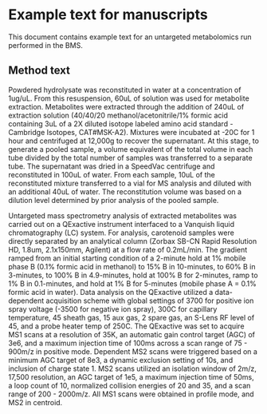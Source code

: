 # Example text for manuscripts <!-- omit in toc -->

This document contains example text for an untargeted metabolomics run performed in the BMS. 

## Method text

Powdered hydrolysate was reconstituted in water at a concentration of 1ug/uL. From this resuspension, 60uL of solution was used for metabolite extraction. Metabolites were extracted through the addition of 240uL of extraction solution (40/40/20 methanol/acetonitrile/1% formic acid containing 3uL of a 2X diluted isotope labeled amino acid standard - Cambridge Isotopes, CAT#MSK-A2). Mixtures were incubated at -20C for 1 hour and centrifuged at 12,000g to recover the supernatant. At this stage, to generate a pooled sample, a volume equivalent of the total volume in each tube divided by the total number of samples was transferred to a separate tube. The supernatant was dried in a SpeedVac centrifuge and reconstituted in 100uL of water. From each sample, 10uL of the reconstituted mixture transferred to a vial for MS analysis and diluted with an additional 40uL of water. The reconstitution volume was based on a dilution level determined by prior analysis of the pooled sample. 

Untargeted mass spectrometry analysis of extracted metabolites was carried out on a QExactive instrument interfaced to a Vanquish liquid chromatography (LC) system. For analysis, carotenoid samples were directly separated by an analytical column (Zorbax SB-CN Rapid Resolution HD, 1.8um, 2.1x150mm, Agilent) at a flow rate of 0.2mL/min. The gradient ramped from an initial starting condition of a 2-minute hold at 1% mobile phase B (0.1% formic acid in methanol) to 15% B in 10-minutes, to 60% B in 3-minutes, to 100% B in 4.9-minutes, hold at 100% B for 2-minutes, ramp to 1% B in 0.1-minutes, and hold at 1% B for 5-minutes (mobile phase A = 0.1% formic acid in water). Data analysis on the QExactive utilized a data-dependent acquisition scheme with global settings of 3700 for positive ion spray voltage (-3500 for negative ion spray), 300C for capillary temperature, 45 sheath gas, 15 aux gas, 2 spare gas, an S-Lens RF level of 45, and a probe heater temp of 250C. The QExactive was set to acquire MS1 scans at a resolution of 35K, an automatic gain control target (AGC) of 3e6, and a maximum injection time of 100ms across a scan range of 75 - 900m/z in positive mode. Dependent MS2 scans were triggered based on a minimum AGC target of 8e3, a dynamic exclusion setting of 10s, and inclusion of charge state 1. MS2 scans utilized an isolation window of 2m/z, 17,500 resolution, an AGC target of 1e5, a maximum injection time of 50ms, a loop count of 10, normalized collision energies of 20 and 35, and a scan range of 200 - 2000m/z. All MS1 scans were obtained in profile mode, and MS2 in centroid. 


